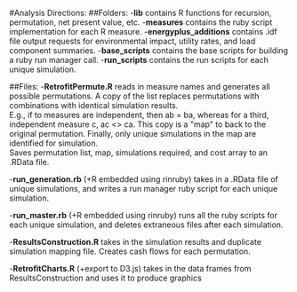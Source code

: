 #Analysis Directions: 
##Folders: 
-**lib**
 contains R functions for recursion, permutation, net present value, etc.
-**measures**
 contains the ruby script implementation for each R measure. 
-**energyplus_additions**
 contains .idf file output requests for environmental impact, utility rates, and load component summaries.
-**base_scripts**
 contains the base scripts for building a ruby run manager call.
-**run_scripts**
 contains the run scripts for each unique simulation.
 
##Files:
-**RetrofitPermute.R**
 reads in measure names and generates all possible permutations.
 A copy of the list replaces permutations with combinations with identical simulation results.  
 E.g., if to measures are independent, then ab = ba, whereas for a third, independent measure c, ac <> ca.
 This copy is a "map" to back to the original permutation.  Finally, only unique simulations in the map are identified for simulation.  
 Saves permutation list, map, simulations required, and cost array to an .RData file.

-**run_generation.rb** (+R embedded using rinruby)
 takes in a .RData file of unique simulations, and writes a run manager ruby script for each unique simulation.

-**run_master.rb** (+R embedded using rinruby)
 runs all the ruby scripts for each unique simulation, and deletes extraneous files after each simulation.

-**ResultsConstruction.R**
 takes in the simulation results and duplicate simulation mapping file. 
 Creates cash flows for each permutation.

-**RetrofitCharts.R** (+export to D3.js)
 takes in the data frames from ResultsConstruction and uses it to produce graphics